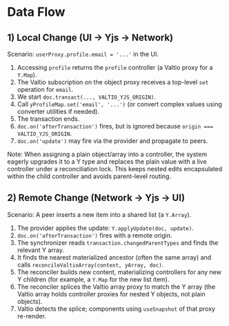 # Data Flow

## 1) Local Change (UI -> Yjs -> Network)

Scenario: `userProxy.profile.email = '...'` in the UI.

1. Accessing `profile` returns the `profile` controller (a Valtio proxy for a `Y.Map`).
2. The Valtio subscription on the object proxy receives a top-level `set` operation for `email`.
3. We start `doc.transact(..., VALTIO_YJS_ORIGIN)`.
4. Call `yProfileMap.set('email', '...')` (or convert complex values using converter utilities if needed).
5. The transaction ends.
6. `doc.on('afterTransaction')` fires, but is ignored because `origin === VALTIO_YJS_ORIGIN`.
7. `doc.on('update')` may fire via the provider and propagate to peers.

Note: When assigning a plain object/array into a controller, the system eagerly upgrades it to a Y type and replaces the plain value with a live controller under a reconciliation lock. This keeps nested edits encapsulated within the child controller and avoids parent-level routing.

## 2) Remote Change (Network -> Yjs -> UI)

Scenario: A peer inserts a new item into a shared list (a `Y.Array`).

1. The provider applies the update: `Y.applyUpdate(doc, update)`.
2. `doc.on('afterTransaction')` fires with a remote origin.
3. The synchronizer reads `transaction.changedParentTypes` and finds the relevant Y array.
4. It finds the nearest materialized ancestor (often the same array) and calls `reconcileValtioArray(context, yArray, doc)`.
5. The reconciler builds new content, materializing controllers for any new Y children (for example, a `Y.Map` for the new list item).
6. The reconciler splices the Valtio array proxy to match the Y array (the Valtio array holds controller proxies for nested Y objects, not plain objects).
7. Valtio detects the splice; components using `useSnapshot` of that proxy re-render.

 
